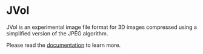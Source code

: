 # JVol

JVol is an experimental image file format for 3D images compressed using a simplified version of the JPEG algorithm.

Please read the [documentation](https://fepegar.github.io/jvol) to learn more.
